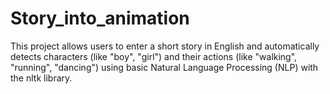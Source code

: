 # Story_into_animation
This project allows users to enter a short story in English and automatically detects characters (like "boy", "girl") and their actions (like "walking", "running", "dancing") using basic Natural Language Processing (NLP) with the nltk library.
